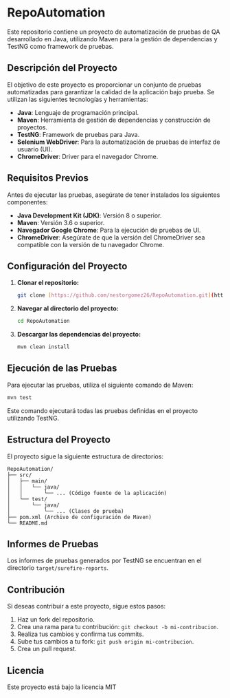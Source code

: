 # RepoAutomation

Este repositorio contiene un proyecto de automatización de pruebas de QA desarrollado en Java, utilizando Maven para la gestión de dependencias y TestNG como framework de pruebas.

## Descripción del Proyecto

El objetivo de este proyecto es proporcionar un conjunto de pruebas automatizadas para garantizar la calidad de la aplicación bajo prueba. Se utilizan las siguientes tecnologías y herramientas:

* **Java**: Lenguaje de programación principal.
* **Maven**: Herramienta de gestión de dependencias y construcción de proyectos.
* **TestNG**: Framework de pruebas para Java.
* **Selenium WebDriver**: Para la automatización de pruebas de interfaz de usuario (UI).
* **ChromeDriver**: Driver para el navegador Chrome.

## Requisitos Previos

Antes de ejecutar las pruebas, asegúrate de tener instalados los siguientes componentes:

* **Java Development Kit (JDK)**: Versión 8 o superior.
* **Maven**: Versión 3.6 o superior.
* **Navegador Google Chrome**: Para la ejecución de pruebas de UI.
* **ChromeDriver**: Asegúrate de que la versión del ChromeDriver sea compatible con la versión de tu navegador Chrome.

## Configuración del Proyecto

1.  **Clonar el repositorio:**

    ```bash
    git clone [https://github.com/nestorgomez26/RepoAutomation.git](https://www.google.com/search?q=https://github.com/nestorgomez26/RepoAutomation.git)
    ```

2.  **Navegar al directorio del proyecto:**

    ```bash
    cd RepoAutomation
    ```

3.  **Descargar las dependencias del proyecto:**

    ```bash
    mvn clean install
    ```

## Ejecución de las Pruebas

Para ejecutar las pruebas, utiliza el siguiente comando de Maven:

```bash
mvn test
```

Este comando ejecutará todas las pruebas definidas en el proyecto utilizando TestNG.

## Estructura del Proyecto

El proyecto sigue la siguiente estructura de directorios:

```
RepoAutomation/
├── src/
│   ├── main/
│   │   └── java/
│   │       └── ... (Código fuente de la aplicación)
│   └── test/
│       └── java/
│           └── ... (Clases de prueba)
├── pom.xml (Archivo de configuración de Maven)
└── README.md
```

## Informes de Pruebas

Los informes de pruebas generados por TestNG se encuentran en el directorio `target/surefire-reports`.

## Contribución

Si deseas contribuir a este proyecto, sigue estos pasos:

1.  Haz un fork del repositorio.
2.  Crea una rama para tu contribución: `git checkout -b mi-contribucion`.
3.  Realiza tus cambios y confirma tus commits.
4.  Sube tus cambios a tu fork: `git push origin mi-contribucion`.
5.  Crea un pull request.

## Licencia

Este proyecto está bajo la licencia MIT
